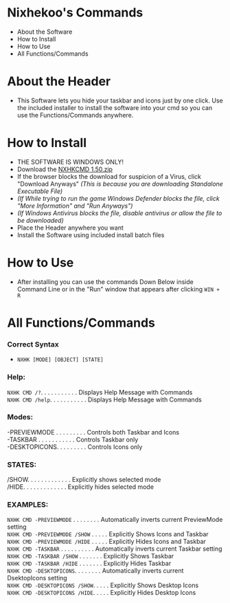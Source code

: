 # Nixhekoo's Commands
- About the Software <br>
- How to Install <br>
- How to Use <br>
- All Functions/Commands <br>

# About the Header
- This Software lets you hide your taskbar and icons just by one click. Use the included installer to install the software into your cmd so you can use the Functions/Commands anywhere.

# How to Install
- THE SOFTWARE IS WINDOWS ONLY!
- Download the [NXHKCMD 1.50.zip](https://github.com/Nixhekoo/NXHKCMD/raw/main/NXHKCMD%20Release%201.50.zip)
- If the browser blocks the download for suspicion of a Virus, click "Download Anyways" *(This is because you are downloading Standalone Executable File)*
- *(If While trying to run the game Windows Defender blocks the file, click "More Information" and "Run Anyways")*
- *(If Windows Antivirus blocks the file, disable antivirus or allow the file to be downloaded)*
- Place the Header anywhere you want
- Install the Software using included install batch files

# How to Use
- After installing you can use the commands Down Below inside Command Line or in the "Run" window that appears after clicking `WIN + R`

# All Functions/Commands
### Correct Syntax
- `NXHK [MODE] [OBJECT] [STATE]`
### Help:
`NXHK CMD /?`. . . . . . . . . . . Displays Help Message with Commands <br>
`NXHK CMD /help`. . . . . . . . . . . Displays Help Message with Commands <br>
### Modes:
-PREVIEWMODE . . . . . . . . . Controls both Taskbar and Icons <br>
-TASKBAR . . . . . . . . . . . Controls Taskbar only <br>
-DESKTOPICONS. . . . . . . . . Controls Icons only <br>
### STATES:
/SHOW. . . . . . . . . . . . . Explicitly shows selected mode <br>
/HIDE. . . . . . . . . . . . . Explicitly hides selected mode <br>
### EXAMPLES:
`NXHK CMD -PREVIEWMODE` . . . . . . . . Automatically inverts current PreviewMode setting <br>
`NXHK CMD -PREVIEWMODE /SHOW` . . . . . Explicitly Shows Icons and Taskbar <br>
`NXHK CMD -PREVIEWMODE /HIDE` . . . . . Explicitly Hides Icons and Taskbar <br>
`NXHK CMD -TASKBAR` . . . . . . . . . . Automatically inverts current Taskbar setting <br>
`NXHK CMD -TASKBAR /SHOW` . . . . . . . Explicitly Shows Taskbar <br>
`NXHK CMD -TASKBAR /HIDE` . . . . . . . Explicitly Hides Taskbar <br>
`NXHK CMD -DESKTOPICONS`. . . . . . . . Automatically inverts current DsektopIcons setting <br>
`NXHK CMD -DESKTOPICONS /SHOW`. . . . . Explicitly Shows Desktop Icons <br>
`NXHK CMD -DESKTOPICONS /HIDE`. . . . . Explicitly Hides Desktop Icons <br>
